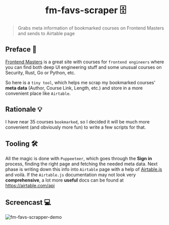 <h1 align="center">fm-favs-scraper 🗄️</h1>

> Grabs meta information of bookmarked courses on Frontend Masters and sends to Airtable page
 

## Preface  💬️

[Frontend Masters](https://frontendmasters.com/courses) is a great site with courses for `frontend engineers` where 
you can find both deep UI engineering stuff and some unusual courses on Security, Rust, Go or Python, etc.

So here is a `tiny tool`, which helps me scrap my bookmarked courses' **meta data** (Author, Course Link, Length, etc.) and
store in a more convenient place like `Airtable`.

## Rationale 💡

I have near 35 courses `bookmarked`, so I decided it will be much more convenient (and obviously more fun) to write a few scripts for that.

## Tooling  🛠️

All the magic is done with `Puppeeteer`, which goes through the **Sign in** process, finding the right page and fetching the needed meta data.
Next phase is writing down this info into `Airtable` page with a help of [Airtable.js](https://github.com/Airtable/airtable.js) and voilà.
If the `Airtable.js` documentation may not look very **comprehensive**, a lot more **useful** docs can be found at https://airtable.com/api 

## Screencast  💻

![fm-favs-scrapper-demo](https://user-images.githubusercontent.com/6503508/150685892-6b8b4bd8-631c-420f-b223-7be95bcb8f63.gif)
